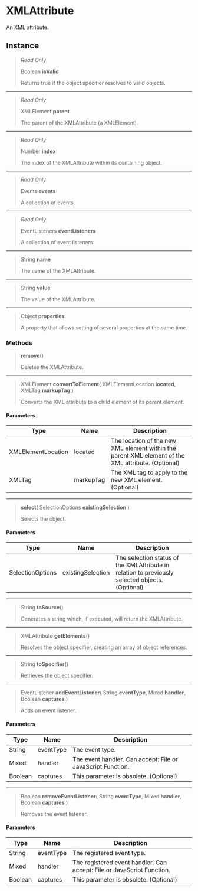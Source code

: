 # XMLAttribute
An XML attribute.

## Instance
> *Read Only* 
> 
> Boolean **isValid** 
>
> Returns true if the object specifier resolves to valid objects.
*** 
> *Read Only* 
> 
> XMLElement **parent** 
>
> The parent of the XMLAttribute (a XMLElement).
*** 
> *Read Only* 
> 
> Number **index** 
>
> The index of the XMLAttribute within its containing object.
*** 
> *Read Only* 
> 
> Events **events** 
>
> A collection of events.
*** 
> *Read Only* 
> 
> EventListeners **eventListeners** 
>
> A collection of event listeners.
*** 
> String **name** 
>
> The name of the XMLAttribute.
*** 
> String **value** 
>
> The value of the XMLAttribute.
*** 
> Object **properties** 
>
> A property that allows setting of several properties at the same time.

### Methods
> **remove**()
> 
> Deletes the XMLAttribute.
*** 
> XMLElement **convertToElement**( XMLElementLocation **located**, XMLTag **markupTag** )
> 
> Converts the XML attribute to a child element of its parent element.
#### Parameters
| Type | Name | Description |
|---|---|---|
| XMLElementLocation | located | The location of the new XML element within the parent XML element of the XML attribute. (Optional) |
| XMLTag | markupTag | The XML tag to apply to the new XML element. (Optional) |

*** 
> **select**( SelectionOptions **existingSelection** )
> 
> Selects the object.
#### Parameters
| Type | Name | Description |
|---|---|---|
| SelectionOptions | existingSelection | The selection status of the XMLAttribute in relation to previously selected objects. (Optional) |

*** 
> String **toSource**()
> 
> Generates a string which, if executed, will return the XMLAttribute.
*** 
> XMLAttribute **getElements**()
> 
> Resolves the object specifier, creating an array of object references.
*** 
> String **toSpecifier**()
> 
> Retrieves the object specifier.
*** 
> EventListener **addEventListener**( String **eventType**, Mixed **handler**, Boolean **captures** )
> 
> Adds an event listener.
#### Parameters
| Type | Name | Description |
|---|---|---|
| String | eventType | The event type. |
| Mixed | handler | The event handler. Can accept: File or JavaScript Function. |
| Boolean | captures | This parameter is obsolete. (Optional) |

*** 
> Boolean **removeEventListener**( String **eventType**, Mixed **handler**, Boolean **captures** )
> 
> Removes the event listener.
#### Parameters
| Type | Name | Description |
|---|---|---|
| String | eventType | The registered event type. |
| Mixed | handler | The registered event handler. Can accept: File or JavaScript Function. |
| Boolean | captures | This parameter is obsolete. (Optional) |


